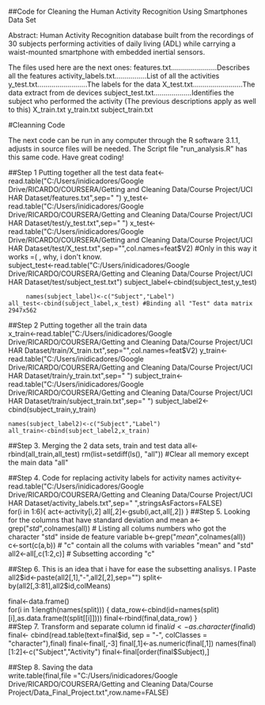 ##Code for Cleaning the Human Activity Recognition Using Smartphones Data Set 

Abstract: Human Activity Recognition database built from the recordings of 30 subjects performing activities of daily living (ADL) while carrying a waist-mounted smartphone with embedded inertial sensors.

The files used here are the next ones:
features.txt.......................Describes all the features
activity_labels.txt................List of all the activities
y_test.txt.........................The labels for the data
X_test.txt.........................The data extract from de devices
subject_test.txt...................Identifies the subject who performed the activity
(The previous descriptions apply as well to this)
X_train.txt
y_train.txt
subject_train.txt

#Cleanning Code

The next code can be run in any computer through the R software 3.1.1, adjusts in 
source files will be needed. The Script file "run_analysis.R" has this same code. Have great coding!

##Step 1  Putting together all the test data
         feat<-read.table("C:/Users/inidicadores/Google Drive/RICARDO/COURSERA/Getting and Cleaning Data/Course Project/UCI HAR Dataset/features.txt",sep=" ")
       y_test<-read.table("C:/Users/inidicadores/Google Drive/RICARDO/COURSERA/Getting and Cleaning Data/Course Project/UCI HAR Dataset/test/y_test.txt",sep=" ")
       x_test<-read.table("C:/Users/inidicadores/Google Drive/RICARDO/COURSERA/Getting and Cleaning Data/Course Project/UCI HAR Dataset/test/X_test.txt",sep="",col.names=feat$V2)  #Only in this way it works =( , why, i don't know.   
 subject_test<-read.table("C:/Users/inidicadores/Google Drive/RICARDO/COURSERA/Getting and Cleaning Data/Course Project/UCI HAR Dataset/test/subject_test.txt")
subject_label<-cbind(subject_test,y_test)
      
         names(subject_label)<-c("Subject","Label")
    all_test<-cbind(subject_label,x_test) #Binding all "Test" data matrix 2947x562

##Step 2 Putting together all the train data         
       x_train<-read.table("C:/Users/inidicadores/Google Drive/RICARDO/COURSERA/Getting and Cleaning Data/Course Project/UCI HAR Dataset/train/X_train.txt",sep="",col.names=feat$V2)
       y_train<-read.table("C:/Users/inidicadores/Google Drive/RICARDO/COURSERA/Getting and Cleaning Data/Course Project/UCI HAR Dataset/train/y_train.txt",sep=" ")
 subject_train<-read.table("C:/Users/inidicadores/Google Drive/RICARDO/COURSERA/Getting and Cleaning Data/Course Project/UCI HAR Dataset/train/subject_train.txt",sep=" ")
subject_label2<-cbind(subject_train,y_train)

    names(subject_label2)<-c("Subject","Label")
    all_train<-cbind(subject_label2,x_train)
##Step 3. Merging the 2 data sets, train and test data
all<-rbind(all_train,all_test)
rm(list=setdiff(ls(), "all")) #Clear all memory except the main data "all"

##Step 4. Code for replacing activity labels for activity names
activity<-read.table("C:/Users/inidicadores/Google Drive/RICARDO/COURSERA/Getting and Cleaning Data/Course Project/UCI HAR Dataset/activity_labels.txt",sep=" ",stringsAsFactors=FALSE)   
for(i in 1:6){
  act<-activity[i,2]
  all[,2]<-gsub(i,act,all[,2])
  } 
##Step 5. Looking for the columns that have standard deviation and mean
a<-grep("*std*",colnames(all))  # Listing all colums numbers who got the character "std" inside de feature variable
b<-grep("*mean*",colnames(all)) 
c<-sort(c(a,b))                 # "c" contain all the colums with variables "mean" and "std"
all2<-all[,c(1:2,c)]                   # Subsetting according "c"

##Step 6. This is an idea that i have for ease the subsetting analisys. I Paste 
all2$id<-paste(all2[,1],"-",all2[,2],sep="")         
split<-by(all2[,3:81],all2$id,colMeans)

final<-data.frame()           
for(i in 1:length(names(split))) {
  data_row<-cbind(id=names(split)[i],as.data.frame(t(split[[i]])))
  final<-rbind(final,data_row)
}   
##Step 7. Transform and separate column id 
final$id<-as.character(final$id) 
final<- cbind(read.table(text=final$id, sep = "-", colClasses = "character"),final)
final<-final[,-3]   
final[,1]<-as.numeric(final[,1])         
names(final)[1:2]<-c("Subject","Activity")         
final<-final[order(final$Subject),]
  
##Step 8. Saving the data      
write.table(final,file ="C:/Users/inidicadores/Google Drive/RICARDO/COURSERA/Getting and Cleaning Data/Course Project/Data_Final_Project.txt",row.name=FALSE)
